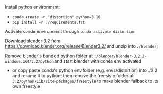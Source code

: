 Install python environment: 
 - `conda create -n "distortion" python=3.10`
 - `pip install -r ./requirements.txt`

Activate conda environment through `conda activate distortion`

Download blender 3.2 from https://download.blender.org/release/Blender3.2/ and unzip into `./blender`; 

Remove blender's bundled python folder at `./blender/blender-3.2.2-windows.x64/3.2/python` and start blender with conda env activated
 - or copy paste conda's python env folder (e.g. envs/distortion) into ./3.2 and rename it to python; then remove the freestyle folder at `3.2/python/Lib/site-packages/freestyle` to make blender fallback to its own freestyle
